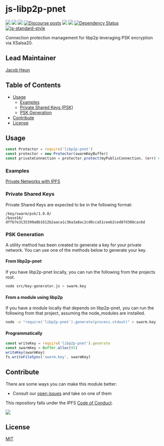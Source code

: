 js-libp2p-pnet
==================

[![](https://img.shields.io/badge/made%20by-Protocol%20Labs-blue.svg?style=flat-square)](http://protocol.ai)
[![](https://img.shields.io/badge/project-libp2p-yellow.svg?style=flat-square)](http://libp2p.io/)
[![](https://img.shields.io/badge/freenode-%23libp2p-yellow.svg?style=flat-square)](http://webchat.freenode.net/?channels=%23libp2p)
[![Discourse posts](https://img.shields.io/discourse/https/discuss.libp2p.io/posts.svg)](https://discuss.libp2p.io)
[![](https://img.shields.io/codecov/c/github/libp2p/js-libp2p-pnet.svg?style=flat-square)](https://codecov.io/gh/libp2p/js-libp2p-pnet)
[![](https://img.shields.io/travis/libp2p/js-libp2p-pnet.svg?style=flat-square)](https://travis-ci.com/libp2p/js-libp2p-pnet)
[![Dependency Status](https://david-dm.org/libp2p/js-libp2p-pnet.svg?style=flat-square)](https://david-dm.org/libp2p/js-libp2p-pnet)
[![js-standard-style](https://img.shields.io/badge/code%20style-standard-brightgreen.svg?style=flat-square)](https://github.com/feross/standard)

Connection protection management for libp2p leveraging PSK encryption via XSalsa20.

## Lead Maintainer

[Jacob Heun](https://github.com/jacobheun)

## Table of Contents

- [Usage](#usage)
  - [Examples](#examples)
  - [Private Shared Keys (PSK)](#private-shared-keys)
  - [PSK Generation](#psk-generation)
- [Contribute](#contribute)
- [License](#license)

## Usage

```js
const Protector = require('libp2p-pnet')
const protector = new Protector(swarmKeyBuffer)
const privateConnection = protector.protect(myPublicConnection, (err) => { })
```

### Examples
[Private Networks with IPFS](./examples/pnet-ipfs)

### Private Shared Keys

Private Shared Keys are expected to be in the following format:

```
/key/swarm/psk/1.0.0/
/base16/
dffb7e3135399a8b1612b2aaca1c36a3a8ac2cd0cca51ceeb2ced87d308cac6d
```

### PSK Generation

A utility method has been created to generate a key for your private network. You can
use one of the methods below to generate your key.

#### From libp2p-pnet

If you have libp2p-pnet locally, you can run the following from the projects root.

```sh
node src/key-generator.js > swarm.key
```

#### From a module using libp2p

If you have a module locally that depends on libp2p-pnet, you can run the following from
that project, assuming the node_modules are installed.

```sh
node -e "require('libp2p-pnet').generate(process.stdout)" > swarm.key
```

#### Programmatically

```js
const writeKey = require('libp2p-pnet').generate
const swarmKey = Buffer.alloc(95)
writeKey(swarmKey)
fs.writeFileSync('swarm.key', swarmKey)
```

## Contribute

There are some ways you can make this module better:

- Consult our [open issues](https://github.com/libp2p/js-libp2p-pnet/issues) and take on one of them

This repository falls under the IPFS [Code of Conduct](https://github.com/ipfs/community/blob/master/code-of-conduct.md).

[![](https://cdn.rawgit.com/jbenet/contribute-ipfs-gif/master/img/contribute.gif)](https://github.com/ipfs/community/blob/master/contributing.md)

## License

[MIT](LICENSE)
